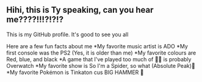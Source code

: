 ## Hihi, this is Ty speaking, can you hear me????!!!?!?!?
This is my GitHub profile. It's good to see you all 

Here are a few fun facts about me
*My favorite music artist is ADO 
*My first console was the PS2 (Yes, it is older than me)
*My favorite colours are Red, blue, and black
*A game that I've played too much of 🤔🤔 is probably Overwatch
*My favorite show is So I'm a Spider, so what (Absolute Peak)🤩
*My favorite Pokémon is Tinkaton cus BIG HAMMER 🔨

<!--
**tysondog123/tysondog123** is a ✨ _special_ ✨ repository because its `README.md` (this file) appears on your GitHub profile.

Here are some ideas to get you started:

- 🔭 I’m currently working on ...
- 🌱 I’m currently learning ...
- 👯 I’m looking to collaborate on ...
- 🤔 I’m looking for help with ...
- 💬 Ask me about ...
- 📫 How to reach me: ...
- 😄 Pronouns: ...
- ⚡ Fun fact: ...
-->

